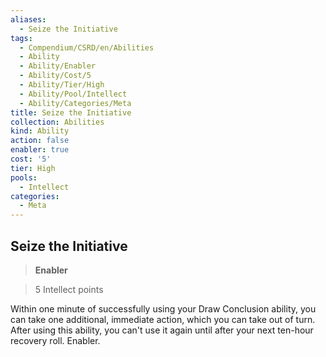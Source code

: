 ```yaml
---
aliases:
  - Seize the Initiative
tags:
  - Compendium/CSRD/en/Abilities
  - Ability
  - Ability/Enabler
  - Ability/Cost/5
  - Ability/Tier/High
  - Ability/Pool/Intellect
  - Ability/Categories/Meta
title: Seize the Initiative
collection: Abilities
kind: Ability
action: false
enabler: true
cost: '5'
tier: High
pools:
  - Intellect
categories:
  - Meta
---
```

## Seize the Initiative    
>**Enabler**    
>5 Intellect points  
    
Within one minute of successfully using your Draw Conclusion ability, you can take one additional, immediate action, which you can take out of turn. After using this ability, you can't use it again until after your next ten-hour recovery roll. Enabler.